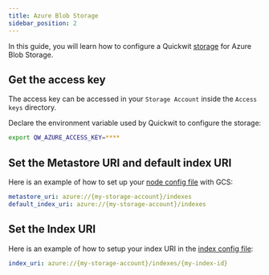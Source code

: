 ```yaml
---
title: Azure Blob Storage
sidebar_position: 2
---
```


In this guide, you will learn how to configure a Quickwit [storage](/docs/reference/storage-uri) for Azure Blob Storage.

## Get the access key

The access key can be accessed in your `Storage Account` inside the `Access keys` directory. 

Declare the environment variable used by Quickwit to configure the storage:
```bash
export QW_AZURE_ACCESS_KEY=****
```

## Set the Metastore URI and default index URI

Here is an example of how to set up your [node config file](/docs/configuration/node-config) with GCS:

```yaml
metastore_uri: azure://{my-storage-account}/indexes
default_index_uri: azure://{my-storage-account}/indexes
```

## Set the Index URI

Here is an example of how to setup your index URI in the [index config file](/docs/configuration/index-config):
```yaml
index_uri: azure://{my-storage-account}/indexes/{my-index-id}
```
